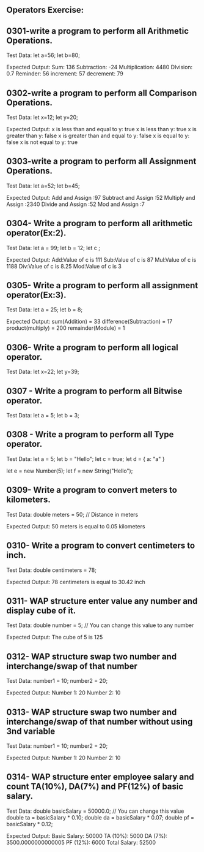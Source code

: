 ## Operators Exercise:

## 0301-write a program to perform all Arithmetic Operations.
Test Data:
let a=56;
let b=80;

Expected Output:
Sum:  136
Subtraction:  -24
Multiplication:  4480
DIvision:  0.7
Reminder: 56
increment: 57
decrement: 79


## 0302-write a program to perform all Comparison Operations.
Test Data:
let x=12;
let y=20;

Expected Output:
x is less than and equal to y:  true
x is less than y:  true
x is greater than y:  false
x is greater than and equal to y:  false
x is equal to y:  false
x is not equal to y:  true


## 0303-write a program to perform all Assignment Operations.
Test Data:
let a=52;
let b=45;

Expected Output:
Add and Assign :97
Subtract and Assign :52
Multiply and Assign :2340
Divide and Assign :52
Mod and Assign :7

## 0304- Write a program to perform all arithmetic operator(Ex:2).
Test Data:
let a = 99;
let b = 12;
let c ;

Expected Output:
Add:Value of c is 111
Sub:Value of c is 87 
Mul:Value of c is 1188
Div:Value of c is 8.25
Mod:Value of c is 3

## 0305- Write a program to perform all assignment operator(Ex:3).
Test Data:
let a = 25;
let b = 8;

Expected Output:
sum(Addition) =  33
difference(Subtraction) = 17
product(multiply) =  200
remainder(Module) =  1

## 0306- Write a program to perform all logical operator.
Test Data:
let x=22;
let y=39;

## 0307 - Write a program to perform all Bitwise operator.
Test Data:
let a = 5; 
let b = 3;

## 0308 - Write a program to perform all Type operator.
Test Data:
let a = 5;
let b = "Hello";
let c = true;
let d = {
    a: "a"
}

let e = new Number(5);
let f = new String("Hello");

## 0309- Write a program to convert meters to kilometers.
Test Data:
double meters = 50; // Distance in meters

Expected Output:
50 meters is equal to 0.05 kilometers

## 0310- Write a program to convert centimeters to inch.
Test Data:
double centimeters = 78;

Expected Output:
78 centimeters is equal to 30.42 inch



## 0311- WAP structure enter value any number and display cube of it.
Test Data:
double number = 5; // You can change this value to any number

Expected Output:
The cube of 5 is 125

## 0312- WAP structure swap two number and interchange/swap of that number 
Test Data:
 number1 = 10;
 number2 = 20;

Expected Output:
Number 1: 20
Number 2: 10


## 0313- WAP structure swap two number and interchange/swap of that number without using 3nd variable
Test Data:
 number1 = 10;
 number2 = 20;


Expected Output:
Number 1: 20
Number 2: 10

## 0314- WAP structure enter employee salary and count TA(10%), DA(7%) and PF(12%) of basic salary.
Test Data:
double basicSalary = 50000.0; // You can change this value
double ta = basicSalary * 0.10;
double da = basicSalary * 0.07;
double pf = basicSalary * 0.12;

Expected Output:
Basic Salary: 50000
TA (10%): 5000
DA (7%): 3500.0000000000005
PF (12%): 6000
Total Salary: 52500